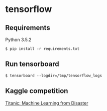 # tensorflow

## Requirements
Python 3.5.2
```
$ pip install -r requirements.txt
```
## Run tensorboard
```
$ tensorboard --logdir=/tmp/tensorflow_logs  
```
## Kaggle competition
[Titanic: Machine Learning from Disaster](https://www.kaggle.com/c/titanic)